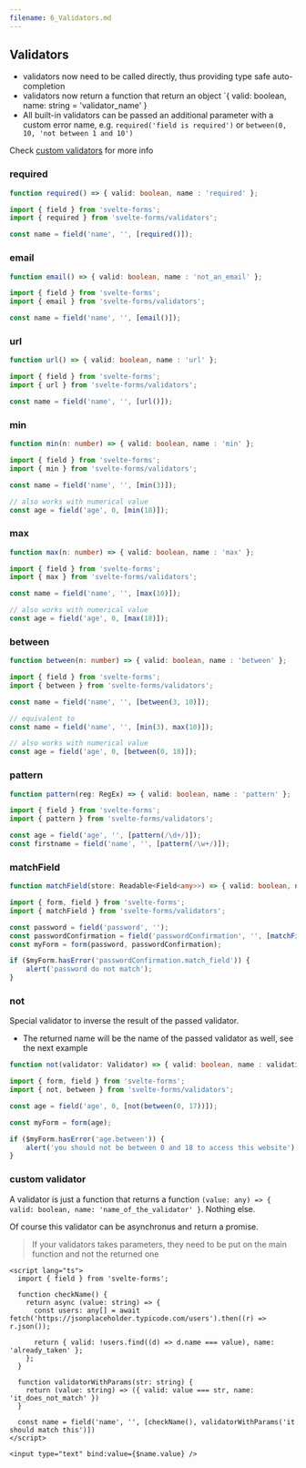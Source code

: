 ```yaml
---
filename: 6_Validators.md
---
```


## Validators

- validators now need to be called directly, thus providing type safe auto-completion
- validators now return a function that return an object `{ valid: boolean, name: string = 'validator_name' }
- All built-in validators can be passed an additional parameter with a custom error name, e.g. `required('field is required')` or `between(0, 10, 'not between 1 and 10')`

Check [custom validators](#custom-validator) for more info

### required

```typescript
function required() => { valid: boolean, name : 'required' };
```

```typescript
import { field } from 'svelte-forms';
import { required } from 'svelte-forms/validators';

const name = field('name', '', [required()]);
```

### email

```typescript
function email() => { valid: boolean, name : 'not_an_email' };
```

```typescript
import { field } from 'svelte-forms';
import { email } from 'svelte-forms/validators';

const name = field('name', '', [email()]);
```

### url

```typescript
function url() => { valid: boolean, name : 'url' };
```

```typescript
import { field } from 'svelte-forms';
import { url } from 'svelte-forms/validators';

const name = field('name', '', [url()]);
```

### min

```typescript
function min(n: number) => { valid: boolean, name : 'min' };
```

```typescript
import { field } from 'svelte-forms';
import { min } from 'svelte-forms/validators';

const name = field('name', '', [min(3)]);

// also works with numerical value
const age = field('age', 0, [min(18)]);
```

### max

```typescript
function max(n: number) => { valid: boolean, name : 'max' };
```

```typescript
import { field } from 'svelte-forms';
import { max } from 'svelte-forms/validators';

const name = field('name', '', [max(10)]);

// also works with numerical value
const age = field('age', 0, [max(18)]);
```

### between

```typescript
function between(n: number) => { valid: boolean, name : 'between' };
```

```typescript
import { field } from 'svelte-forms';
import { between } from 'svelte-forms/validators';

const name = field('name', '', [between(3, 10)]);

// equivalent to
const name = field('name', '', [min(3), max(10)]);

// also works with numerical value
const age = field('age', 0, [between(0, 18)]);
```

### pattern

```typescript
function pattern(reg: RegEx) => { valid: boolean, name : 'pattern' };
```

```typescript
import { field } from 'svelte-forms';
import { pattern } from 'svelte-forms/validators';

const age = field('age', '', [pattern(/\d+/)]);
const firstname = field('name', '', [pattern(/\w+/)]);
```

### matchField

```typescript
function matchField(store: Readable<Field<any>>) => { valid: boolean, name : 'match_field' };
```

```typescript
import { form, field } from 'svelte-forms';
import { matchField } from 'svelte-forms/validators';

const password = field('password', '');
const passwordConfirmation = field('passwordConfirmation', '', [matchField(password)]);
const myForm = form(password, passwordConfirmation);

if ($myForm.hasError('passwordConfirmation.match_field')) {
	alert('password do not match');
}
```

### not

Special validator to inverse the result of the passed validator.

- The returned name will be the name of the passed validator as well, see the next example

```typescript
function not(validator: Validator) => { valid: boolean, name : validation.name };
```

```typescript
import { form, field } from 'svelte-forms';
import { not, between } from 'svelte-forms/validators';

const age = field('age', 0, [not(between(0, 17))]);

const myForm = form(age);

if ($myForm.hasError('age.between')) {
	alert('you should not be between 0 and 18 to access this website');
}
```

### custom validator

A validator is just a function that returns a function `(value: any) => { valid: boolean, name: 'name_of_the_validator' }`. Nothing else.

Of course this validator can be asynchronus and return a promise.

> If your validators takes parameters, they need to be put on the main function and not the returned one

```svelte
<script lang="ts">
  import { field } from 'svelte-forms';

  function checkName() {
    return async (value: string) => {
      const users: any[] = await fetch('https://jsonplaceholder.typicode.com/users').then((r) => r.json());

      return { valid: !users.find((d) => d.name === value), name: 'already_taken' };
    };
  }

  function validatorWithParams(str: string) {
    return (value: string) => ({ valid: value === str, name: 'it_does_not_match' })
  }

  const name = field('name', '', [checkName(), validatorWithParams('it should match this')])
</script>

<input type="text" bind:value={$name.value} />
```
